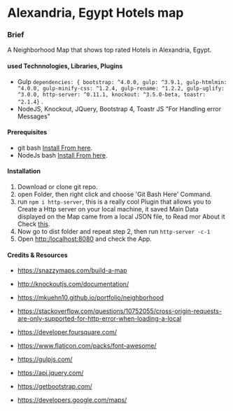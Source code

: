 # Alexandria, Egypt Hotels map

### Brief

A Neighborhood Map that shows top rated Hotels in Alexandria, Egypt.

#### used Technnologies, Libraries, Plugins

* Gulp `dependencies: {
    bootstrap: ^4.0.0,
    gulp: ^3.9.1,
    gulp-htmlmin: ^4.0.0,
    gulp-minify-css: ^1.2.4,
    gulp-rename: ^1.2.2,
    gulp-uglify: ^3.0.0,
    http-server: ^0.11.1,
    knockout: ^3.5.0-beta,
    toastr: ^2.1.4}` .
* NodeJS, Knockout, JQuery, Bootstrap 4, Toastr JS "For Handling error Messages"


#### Prerequisites

* git bash [Install From here](https://gitforwindows.org/).
* NodeJs bash [Install From here](https://nodejs.org/en/download/).

#### Installation

1. Download or clone git repo.
2. open Folder, then right click and choose 'Git Bash Here' Command.
3. run `npm i http-server`, this is a really cool Plugin that allows you to Create a Http server on your local machine, it saved Main Data displayed on the Map came from a local JSON file, to Read mor About it Check [this](https://www.npmjs.com/package/http-server).
4. Now go to dist folder and repeat step 2, then run `http-server -c-1`
5. Open [http:/localhost:8080](http:/localhost:8080) and check the App.





#### Credits & Resources

* https://snazzymaps.com/build-a-map

* http://knockoutjs.com/documentation/

* https://mkuehn10.github.io/portfolio/neighborhood

* https://stackoverflow.com/questions/10752055/cross-origin-requests-are-only-supported-for-http-error-when-loading-a-local

* https://developer.foursquare.com/

* https://www.flaticon.com/packs/font-awesome/

* https://gulpjs.com/

* https://api.jquery.com/

* https://getbootstrap.com/

* https://developers.google.com/maps/





